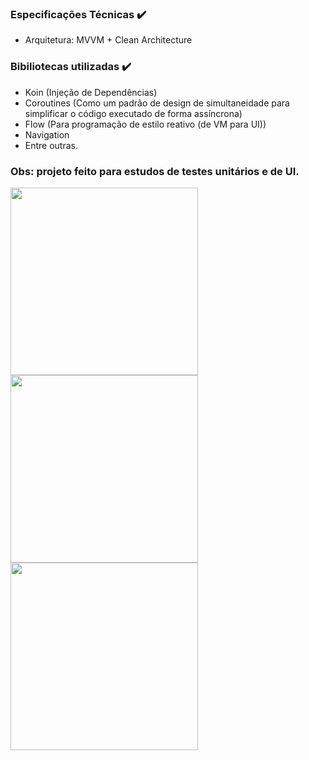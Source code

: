 ### Especificações Técnicas ✔️
- Arquitetura: MVVM + Clean Architecture
### Bibiliotecas utilizadas ✔️
- Koin (Injeção de Dependências)
- Coroutines (Como um padrão de design de simultaneidade para simplificar o código executado de forma assíncrona)
- Flow (Para programação de estilo reativo (de VM para UI))
- Navigation
- Entre outras.
### Obs: projeto feito para estudos de testes unitários e de UI.

<img src="https://github.com/user-attachments/assets/9b43c687-f7e6-43a3-adaf-94dfac6f8b22" width="300"/>
<img src="https://github.com/user-attachments/assets/20faf8ee-3ad8-431c-94b1-50a92fd8c7fe" width="300"/>
<img src="https://github.com/user-attachments/assets/2f47da03-7ecc-46e5-a588-353f5b0a57f8" width="300"/>



